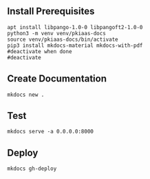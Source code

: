 ## Install Prerequisites
```
apt install libpango-1.0-0 libpangoft2-1.0-0
python3 -m venv venv/pkiaas-docs
source venv/pkiaas-docs/bin/activate
pip3 install mkdocs-material mkdocs-with-pdf
#deactivate when done
#deactivate
```

## Create Documentation
```
mkdocs new .
```

## Test
```
mkdocs serve -a 0.0.0.0:8000
```

## Deploy
```
mkdocs gh-deploy
```